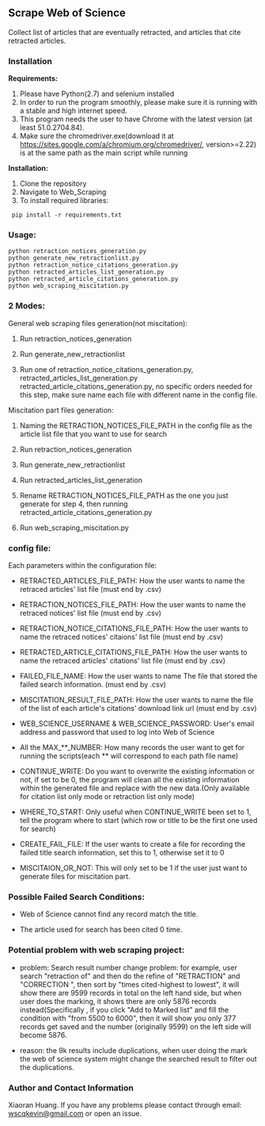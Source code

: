 ## Scrape Web of Science

Collect list of articles that are eventually retracted, and articles that cite retracted articles. 

### Installation

**Requirements:**  
1. Please have Python(2.7) and selenium installed  
2. In order to run the program smoothly, please make sure it is running with a stable and high internet speed.  
3. This program needs the user to have Chrome with the latest version (at least 51.0.2704.84).  
4. Make sure the chromedriver.exe(download it at https://sites.google.com/a/chromium.org/chromedriver/, version>=2.22) is at the same path as the main script while running

**Installation:**  
1. Clone the repository  
2. Navigate to Web_Scraping  
3. To install required libraries:
```
 pip install -r requirements.txt 
```

### Usage: 

```
python retraction_notices_generation.py
python generate_new_retractionlist.py
python retraction_notice_citations_generation.py
python retracted_articles_list_generation.py
python retracted_article_citations_generation.py
python web_scraping_miscitation.py
```

### 2 Modes:

General web scraping files generation(not miscitation): 

1. Run retraction_notices_generation 

2. Run generate_new_retractionlist 

3. Run one of retraction_notice_citations_generation.py, retracted_articles_list_generation.py 
   retracted_article_citations_generation.py, no specific orders needed for this step, make sure name each 
   file with different name in the config file. 

Miscitation part files generation: 

1. Naming the RETRACTION_NOTICES_FILE_PATH in the config file as the article list file that you want to use for search 

2. Run retraction_notices_generation 

3. Run generate_new_retractionlist 

4. Run retracted_articles_list_generation 

5. Rename RETRACTION_NOTICES_FILE_PATH as the one you just generate for step 4, then running retracted_article_citations_generation.py 

6. Run web_scraping_miscitation.py 



### config file:

Each parameters within the configuration file:

* RETRACTED_ARTICLES_FILE_PATH: How the user wants to name the retraced articles' list file (must end by .csv)

* RETRACTION_NOTICES_FILE_PATH: How the user wants to name the retraced notices' list file (must end by .csv)

* RETRACTION_NOTICE_CITATIONS_FILE_PATH: How the user wants to name the retraced notices' citaions' list file (must end by .csv)

* RETRACTED_ARTICLE_CITATIONS_FILE_PATH: How the user wants to name the retraced articles' citations' list file (must end by .csv)

* FAILED_FILE_NAME: How the user wants to name The file that stored the failed search information. (must end by .csv)

* MISCITATION_RESULT_FILE_PATH: How the user wants to name the file of the list of each article's citations' download link url (must end by .csv)

* WEB_SCIENCE_USERNAME & WEB_SCIENCE_PASSWORD: User's email address and password that used to log into Web of Science

* All the MAX_**_NUMBER: How many records the user want to get for running the scripts(each ** will correspond to each path file name)

* CONTINUE_WRITE: Do you want to overwrite the existing information or not, if set to be 0, the program will clean all the existing information within the generated file and replace with the new data.(Only available for citation list only mode or retraction list only mode)

* WHERE_TO_START: Only useful when CONTINUE_WRITE been set to 1, tell the program where to start (which row or title to be the first one used for search)

* CREATE_FAIL_FILE: If the user wants to create a file for recording the failed title search information, set this to 1, otherwise set it to 0 

* MISCITAION_OR_NOT: This will only set to be 1 if the user just want to generate files for miscitation part.


### Possible Failed Search Conditions: 

* Web of Science cannot find any record match the title.  

* The article used for search has been cited 0 time. 


### Potential problem with web scraping project:

* problem:
Search result number change problem:
for example, user search "retraction of" and then do the refine of "RETRACTION" and "CORRECTION ", 
then sort by "times cited-highest to lowest", it will show there are 9599 records in total on the left hand side, 
but when user does the marking, it shows there are only 5876 records instead(Specifically ,
if you click "Add to Marked list" and fill the condition with "from 5500 to 6000", 
then it will show you only 377 records get saved and the number (originally 9599) on the left side will become 5876. 

* reason:
the 9k results include duplications, when user doing the mark the web of science system might change the searched result to filter out the duplications. 

### Author and Contact Information

Xiaoran Huang. If you have any problems please contact through email: [wscqkevin@gmail.com](mailto:wscqkevin@gmail.com) or open an issue.

